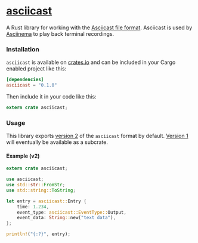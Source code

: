 # [asciicast]

A Rust library for working with the [Asciicast file format][versions].
Asciicast is used by [Asciinema][asciinema] to play back terminal
recordings.

### Installation

`asciicast` is available on [crates.io](https://crates.io/crates/asciicast) and can be included in your Cargo enabled project like this:

```toml
[dependencies]
asciicast = "0.1.0"
```

Then include it in your code like this:

```rust
extern crate asciicast;
```

### Usage

This library exports [version 2][v2] of the `asciicast` format by default. [Version 1][v1] will eventually be available as a subcrate.

#### Example (v2)

```rust
extern crate asciicast;

use asciicast;
use std::str::FromStr;
use std::string::ToString;

let entry = asciicast::Entry {
    time: 1.234,
    event_type: asciicast::EventType::Output,
    event_data: String::new("text data"),
};

println!("{:?}", entry);
```

[asciicast]: https://github.com/LegNeato/asciicast-rs
[asciinema]: https://asciinema.org
[v1]: https://github.com/asciinema/asciinema/blob/develop/doc/asciicast-v1.md
[v2]: https://github.com/asciinema/asciinema/blob/develop/doc/asciicast-v2.md
[versions]: https://github.com/asciinema/asciinema/tree/develop/doc
